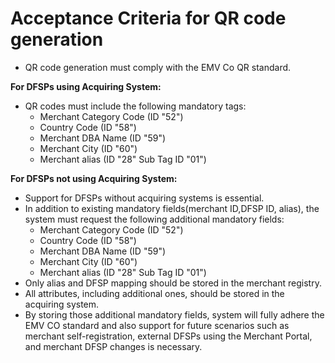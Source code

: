 # Acceptance Criteria for QR code generation

- QR code generation must comply with the EMV Co QR standard.

**For DFSPs using Acquiring System:**

- QR codes must include the following mandatory tags:
  - Merchant Category Code (ID "52")
  - Country Code (ID "58")
  - Merchant DBA Name (ID "59")
  - Merchant City (ID "60")
  - Merchant alias (ID "28" Sub Tag ID "01")

**For DFSPs not using Acquiring System:**

- Support for DFSPs without acquiring systems is essential.
- In addition to existing mandatory fields(merchant ID,DFSP ID, alias), the system must request the following additional mandatory fields:
  - Merchant Category Code (ID "52")
  - Country Code (ID "58")
  - Merchant DBA Name (ID "59")
  - Merchant City (ID "60")
  - Merchant alias (ID "28" Sub Tag ID "01")
- Only alias and DFSP mapping should be stored in the merchant registry.
- All attributes, including additional ones, should be stored in the acquiring system.
- By storing those additional mandatory fields, system will fully adhere the EMV CO standard and also support for future scenarios such as merchant self-registration, external DFSPs using the Merchant Portal, and merchant DFSP changes is necessary.